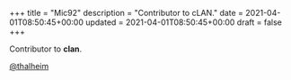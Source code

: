 +++
title = "Mic92"
description = "Contributor to cLAN."
date = 2021-04-01T08:50:45+00:00
updated = 2021-04-01T08:50:45+00:00
draft = false
+++

Contributor to **clan**.

[@thalheim](https://thalheim.io)
